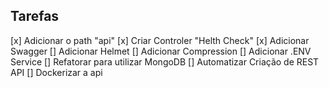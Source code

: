 ## Tarefas

[x] Adicionar o path "api"
[x] Criar Controler "Helth Check"
[x] Adicionar Swagger
[] Adicionar Helmet
[] Adicionar Compression
[] Adicionar .ENV Service
[] Refatorar para utilizar MongoDB
[] Automatizar Criação de REST API
[] Dockerizar a api
